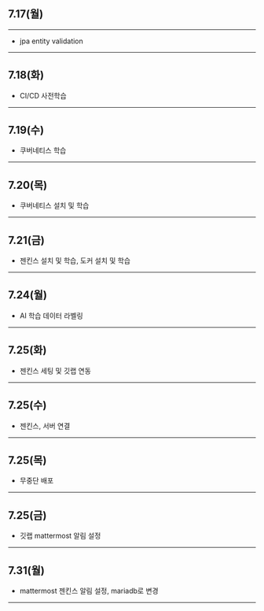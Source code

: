 ## 7.17(월)
---
- jpa entity validation
---
## 7.18(화)
- CI/CD 사전학습
---
## 7.19(수)
- 쿠버네티스 학습
---
## 7.20(목)
- 쿠버네티스 설치 및 학습
---
## 7.21(금)
- 젠킨스 설치 및 학습, 도커 설치 및 학습
---
## 7.24(월)
- AI 학습 데이터 라벨링
---
## 7.25(화)
- 젠킨스 세팅 및 깃랩 연동
---
## 7.25(수)
- 젠킨스, 서버 연결
---
## 7.25(목)
- 무중단 배포
---
## 7.25(금)
- 깃랩 mattermost 알림 설정
---
## 7.31(월)
- mattermost 젠킨스 알림 설정, mariadb로 변경
---

